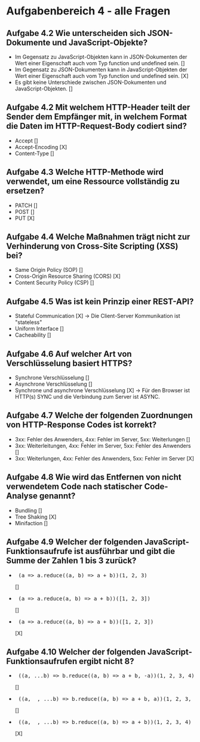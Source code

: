 # Aufgabenbereich 4 - alle Fragen

## Aufgabe 4.2 Wie unterscheiden sich JSON-Dokumente und JavaScript-Objekte?</h2>

- Im Gegensatz zu JavaScript-Objekten kann in JSON-Dokumenten der Wert einer
Eigenschaft auch vom Typ function und undefined sein. []
- Im Gegensatz zu JSON-Dokumenten kann in JavaScript-Objekten der Wert einer
Eigenschaft auch vom Typ function und undefined sein. [X]
- Es gibt keine Unterschiede zwischen JSON-Dokumenten und JavaScript-Objekten. []

## Aufgabe 4.2 Mit welchem HTTP-Header teilt der Sender dem Empfänger mit, in welchem Format die Daten im HTTP-Request-Body codiert sind?

- Accept []
- Accept-Encoding [X]
- Content-Type []

## Aufgabe 4.3 Welche HTTP-Methode wird verwendet, um eine Ressource vollständig zu ersetzen?

- PATCH []
- POST []
- PUT [X]

## Aufgabe 4.4 Welche Maßnahmen trägt nicht zur Verhinderung von Cross-Site Scripting (XSS) bei?

- Same Origin Policy (SOP) []
- Cross-Origin Resource Sharing (CORS) [X]
- Content Security Policy (CSP) []

## Aufgabe 4.5 Was ist kein Prinzip einer REST-API?

- Stateful Communication [X] -> Die Client-Server Kommunikation ist "stateless"
- Uniform Interface []
- Cacheability []

## Aufgabe 4.6 Auf welcher Art von Verschlüsselung basiert HTTPS?

- Synchrone Verschlüsselung []
- Asynchrone Verschlüsselung []
- Synchrone und asynchrone Verschlüsselung [X]
-> Für den Browser ist HTTP(s) SYNC und die Verbindung zum Server ist ASYNC.

## Aufgabe 4.7 Welche der folgenden Zuordnungen von HTTP-Response Codes ist korrekt?

- 3xx: Fehler des Anwenders, 4xx: Fehler im Server, 5xx: Weiterlungen []
- 3xx: Weiterleitungen, 4xx: Fehler im Server, 5xx: Fehler des Anwenders []
- 3xx: Weiterlungen, 4xx: Fehler des Anwenders, 5xx: Fehler im Server [X]

## Aufgabe 4.8 Wie wird das Entfernen von nicht verwendetem Code nach statischer Code-Analyse genannt?

- Bundling []
- Tree Shaking [X]
- Minifaction []

## Aufgabe 4.9 Welcher der folgenden JavaScript-Funktionsaufrufe ist ausführbar und gibt die Summe der Zahlen 1 bis 3 zurück?

- <pre> (a => a.reduce((a, b) => a + b))(1, 2, 3) </pre> []
- <pre> (a => a.reduce(a, b) => a + b))([1, 2, 3]) </pre> []
- <pre> (a => a.reduce((a, b) => a + b))([1, 2, 3]) </pre> [X]

## Aufgabe 4.10 Welcher der folgenden JavaScript-Funktionsaufrufen ergibt nicht 8?

- <pre> ((a, ...b) => b.reduce((a, b) => a + b, -a))(1, 2, 3, 4) </pre> []
- <pre> ((a, _, ...b) => b.reduce((a, b) => a + b, a))(1, 2, 3, 4) </pre> []
- <pre> ((a, _, ...b) => b.reduce((a, b) => a + b))(1, 2, 3, 4) </pre> [X]
